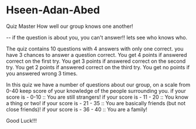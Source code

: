 # Hseen-Adan-Abed

Quiz Master
How well our group knows one another!

-- if the question is about you, you can't answer!!
lets see who knows who.

The quiz contains 10 questions with 4 answers with only one correct.
you have 3 chances to answer a question correct.
You get 4 points if answered correct on the first try.
You get 3 points if answered correct on the second try.
You get 2 points if answered correct on the third try.
You get no points if you answered wrong 3 times.

In this quiz we have a number of questions about our group,
on a scale from 0-40 keep score of your knowledge of the people surrounding you.
if your score is - 0-10 :: You are still strangers!
if your score is - 11 - 20 :: You know a thing or two!
if your score is - 21 - 35 :: You are basically friends (but not close friends)!
if your score is - 36 - 40 :: You are a family!

Good Luck!!!